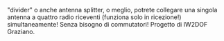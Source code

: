 "divider" o anche antenna splitter, o meglio, potrete collegare una singola antenna a quattro radio riceventi (funziona solo in ricezione!) simultaneamente! Senza bisogno di commutatori! Progetto di IW2DOF  Graziano.
